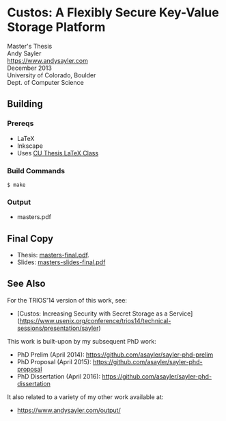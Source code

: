 Custos: A Flexibly Secure Key-Value Storage Platform
====================================================

Master's Thesis  
Andy Sayler  
https://www.andysayler.com  
December 2013  
University of Colorado, Boulder  
Dept. of Computer Science  

Building
--------

### Prereqs ###

+ LaTeX
+ Inkscape
+ Uses [CU Thesis LaTeX Class](http://www.colorado.edu/oit/software-hardware/tex-latex/thesis-class)

### Build Commands ###

```
$ make
```

### Output ###

+ masters.pdf

Final Copy
---------------

+ Thesis: [masters-final.pdf](./masters-final.pdf).
+ Slides: [masters-slides-final.pdf](./masters-slides-final.pdf)

See Also
--------

For the TRIOS'14 version of this work, see:

+ [Custos: Increasing Security with Secret Storage as a Service]
(https://www.usenix.org/conference/trios14/technical-sessions/presentation/sayler)

This work is built-upon by my subsequent PhD work:

+ PhD Prelim (April 2014): https://github.com/asayler/sayler-phd-prelim
+ PhD Proposal (April 2015): https://github.com/asayler/sayler-phd-proposal
+ PhD Dissertation (April 2016): https://github.com/asayler/sayler-phd-dissertation

It also related to a variety of my other work available at:

+ https://www.andysayler.com/output/
